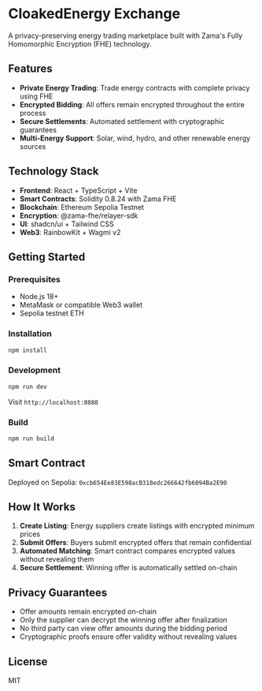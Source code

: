 # CloakedEnergy Exchange

A privacy-preserving energy trading marketplace built with Zama's Fully Homomorphic Encryption (FHE) technology.

## Features

- **Private Energy Trading**: Trade energy contracts with complete privacy using FHE
- **Encrypted Bidding**: All offers remain encrypted throughout the entire process
- **Secure Settlements**: Automated settlement with cryptographic guarantees
- **Multi-Energy Support**: Solar, wind, hydro, and other renewable energy sources

## Technology Stack

- **Frontend**: React + TypeScript + Vite
- **Smart Contracts**: Solidity 0.8.24 with Zama FHE
- **Blockchain**: Ethereum Sepolia Testnet
- **Encryption**: @zama-fhe/relayer-sdk
- **UI**: shadcn/ui + Tailwind CSS
- **Web3**: RainbowKit + Wagmi v2

## Getting Started

### Prerequisites

- Node.js 18+
- MetaMask or compatible Web3 wallet
- Sepolia testnet ETH

### Installation

```bash
npm install
```

### Development

```bash
npm run dev
```

Visit `http://localhost:8080`

### Build

```bash
npm run build
```

## Smart Contract

Deployed on Sepolia: `0xcb654Ee83E598acB318edc266642fb6094Ba2E90`

## How It Works

1. **Create Listing**: Energy suppliers create listings with encrypted minimum prices
2. **Submit Offers**: Buyers submit encrypted offers that remain confidential
3. **Automated Matching**: Smart contract compares encrypted values without revealing them
4. **Secure Settlement**: Winning offer is automatically settled on-chain

## Privacy Guarantees

- Offer amounts remain encrypted on-chain
- Only the supplier can decrypt the winning offer after finalization
- No third party can view offer amounts during the bidding period
- Cryptographic proofs ensure offer validity without revealing values

## License

MIT
